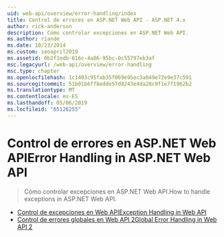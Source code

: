 ```yaml
---
uid: web-api/overview/error-handling/index
title: Control de errores en ASP.NET Web API - ASP.NET 4.x
author: rick-anderson
description: Cómo controlar excepciones en ASP.NET Web API.
ms.author: riande
ms.date: 10/23/2014
ms.custom: seoapril2019
ms.assetid: 0b2f1edb-816c-4a86-95bc-0c55797eb3af
msc.legacyurl: /web-api/overview/error-handling
msc.type: chapter
ms.openlocfilehash: 1c1403c95fab35f069e95ec3a049e72e9e37c591
ms.sourcegitcommit: 51b01b6ff8edde57d8243e4da28c9f1e7f1962b2
ms.translationtype: MT
ms.contentlocale: es-ES
ms.lasthandoff: 05/06/2019
ms.locfileid: "65126255"
---
```

# <a name="error-handling-in-aspnet-web-api"></a><span data-ttu-id="4f203-103">Control de errores en ASP.NET Web API</span><span class="sxs-lookup"><span data-stu-id="4f203-103">Error Handling in ASP.NET Web API</span></span>

> <span data-ttu-id="4f203-104">Cómo controlar excepciones en ASP.NET Web API.</span><span class="sxs-lookup"><span data-stu-id="4f203-104">How to handle exceptions in ASP.NET Web API.</span></span>

- [<span data-ttu-id="4f203-105">Control de excepciones en Web API</span><span class="sxs-lookup"><span data-stu-id="4f203-105">Exception Handling in Web API</span></span>](exception-handling.md)
- [<span data-ttu-id="4f203-106">Control de errores globales en Web API 2</span><span class="sxs-lookup"><span data-stu-id="4f203-106">Global Error Handling in Web API 2</span></span>](web-api-global-error-handling.md)
